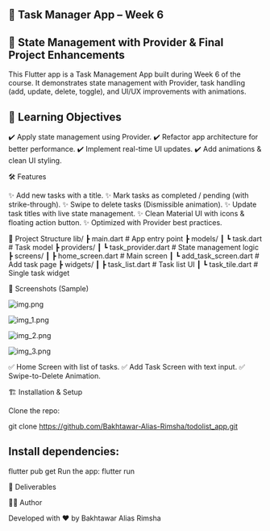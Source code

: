 ## 📝 Task Manager App – Week 6

## 🚀 State Management with Provider & Final Project Enhancements

This Flutter app is a Task Management App built during Week 6 of the course.
It demonstrates state management with Provider, task handling (add, update, delete, toggle), and UI/UX improvements with animations.

## 🎯 Learning Objectives

✔️ Apply state management using Provider.
✔️ Refactor app architecture for better performance.
✔️ Implement real-time UI updates.
✔️ Add animations & clean UI styling.

🛠️ Features

✨ Add new tasks with a title.
✨ Mark tasks as completed / pending (with strike-through).
✨ Swipe to delete tasks (Dismissible animation).
✨ Update task titles with live state management.
✨ Clean Material UI with icons & floating action button.
✨ Optimized with Provider best practices.

📂 Project Structure
lib/
┣ main.dart                # App entry point
┣ models/
┃   ┗ task.dart            # Task model
┣ providers/
┃   ┗ task_provider.dart   # State management logic
┣ screens/
┃   ┣ home_screen.dart     # Main screen
┃   ┗ add_task_screen.dart # Add task page
┣ widgets/
┃   ┣ task_list.dart       # Task list UI
┃   ┗ task_tile.dart       # Single task widget

📸 Screenshots (Sample)

![img.png](img.png)

![img_1.png](img_1.png)

![img_2.png](img_2.png)

![img_3.png](img_3.png)


✅ Home Screen with list of tasks.
✅ Add Task Screen with text input.
✅ Swipe-to-Delete Animation.

🏗️ Installation & Setup

Clone the repo:

git clone https://github.com/Bakhtawar-Alias-Rimsha/todolist_app.git


## Install dependencies:

flutter pub get
Run the app:
flutter run

🎥 Deliverables


👩‍💻 Author

Developed with ❤️ by Bakhtawar Alias Rimsha
